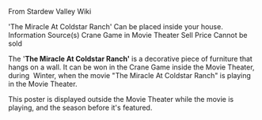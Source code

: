 From Stardew Valley Wiki

'The Miracle At Coldstar Ranch' Can be placed inside your house. Information Source(s) Crane Game in Movie Theater Sell Price Cannot be sold

The '**The Miracle At Coldstar Ranch'** is a decorative piece of furniture that hangs on a wall. It can be won in the Crane Game inside the Movie Theater, during  Winter, when the movie "The Miracle At Coldstar Ranch" is playing in the Movie Theater.

This poster is displayed outside the Movie Theater while the movie is playing, and the season before it's featured.
